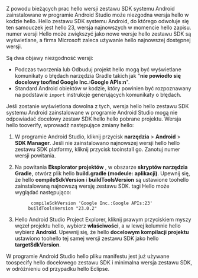 Z powodu bieżących prac hello wersji zestawu SDK systemu Android zainstalowane w programie Android Studio może niezgodna wersja hello w kodzie hello. Hello zestawu SDK systemu Android, do którego odwołuje się ten samouczek jest hello 23, wersja najnowszych w momencie hello zapisu. numer wersji Hello może zwiększyć jako nowe wersje hello zestawu SDK są wyświetlane, a firma Microsoft zaleca używanie hello najnowszej dostępnej wersji.

Są dwa objawy niezgodność wersji:

- Podczas tworzenia lub Odbuduj projekt hello mogą być wyświetlane komunikaty o błędach narzędzia Gradle takich jak "**nie powiodło się docelowy toofind Google Inc.:Google APIs:n**".
- Standard Android obiektów w kodzie, który powinien być rozpoznawany na podstawie `import` instrukcje generujących komunikaty o błędach.

Jeśli zostanie wyświetlona dowolna z tych, wersja hello hello zestawu SDK systemu Android zainstalowane w programie Android Studio mogą nie odpowiadać docelowy zestaw SDK hello hello pobrane projektu. Wersja hello tooverify, wprowadź następujące zmiany hello:

1. W programie Android Studio, kliknij przycisk **narzędzia** > **Android** > **SDK Manager**. Jeśli nie zainstalowano najnowszej wersji hello hello zestawu SDK platformy, kliknij przycisk tooinstall go. Zanotuj numer wersji powitania.
2. Na powitania **Eksplorator projektów** , w obszarze **skryptów narzędzia Gradle**, otwórz plik hello **build.gradle (modeule: aplikacji)**. Upewnij się, że hello **compileSdkVersion** i **buildToolsVersion** są ustawione toohello zainstalowaną najnowszą wersję zestawu SDK. tagi Hello może wyglądać następująco:

             compileSdkVersion 'Google Inc.:Google APIs:23'
            buildToolsVersion "23.0.2"
3. Hello Android Studio Project Explorer, kliknij prawym przyciskiem myszy węzeł projektu hello, wybierz **właściwości**, a w lewej kolumnie hello wybierz **Android**. Upewnij się, że hello **docelowym kompilacji projektu** ustawiono toohello tej samej wersji zestawu SDK jako hello **targetSdkVersion**.

W programie Android Studio hello pliku manifestu jest już używane toospecify hello docelowego zestawu SDK i minimalna wersja zestawu SDK, w odróżnieniu od przypadku hello Eclipse.
